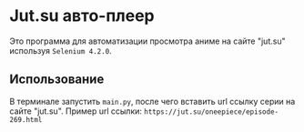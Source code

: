 # Jut.su авто-плеер

Это программа для автоматизации просмотра аниме на сайте "jut.su" используя `Selenium 4.2.0`.

## Использование

В терминале запустить `main.py`, после чего вставить url ссылку серии на сайте "jut.su".
Пример url ссылки: `https://jut.su/oneepiece/episode-269.html`
